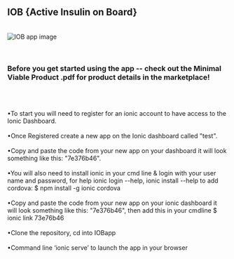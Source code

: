 <h2>IOB {Active Insulin on Board} </h2>
<br> <img src = "https://github.com/amichellemosley/IOBapp/issues/7#issue-657195397" alt="IOB app image"/> </br>

<br><h3> Before you get started using the app -- check out the Minimal Viable Product .pdf for product details in the marketplace! </h3></br>

<br>•To start you will need to register for an ionic account to have access to the Ionic Dashboard. </br>
<br>•Once Registered create a new app on the Ionic dashboard called "test".</br>
<br>•Copy and paste the code from your new app on your dashboard it will look something like this: "7e376b46".</br>
<br>•You will also need to install ionic in your cmd line & login with your user name and password, for help ionic login --help, ionic install --help to add cordova: $ npm install -g ionic cordova</br>
<br>•Copy and paste the code from your new app on your ionic dashboard it will look something like this: "7e376b46", then add this in your cmdline $ ionic link 73e76b46</br>
<br>•Clone the repository, cd into IOBapp</br>
<br>•Command line ‘ionic serve’ to launch the app in your browser</br>

